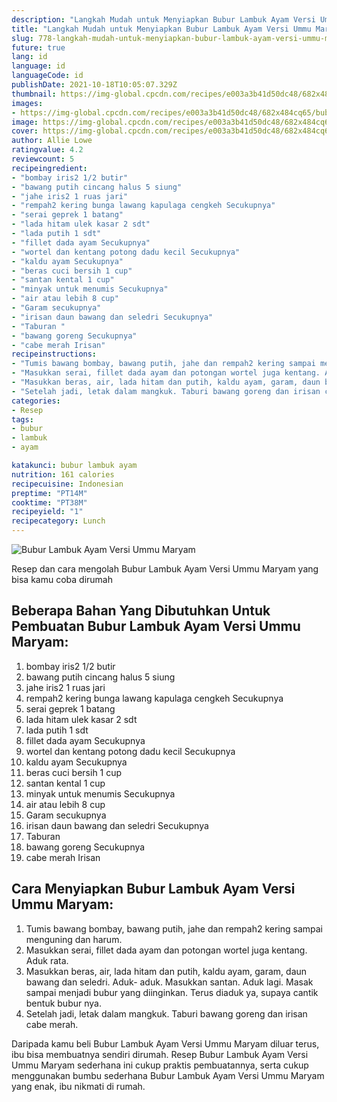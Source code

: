 ```yaml
---
description: "Langkah Mudah untuk Menyiapkan Bubur Lambuk Ayam Versi Ummu Maryam, Enak Banget"
title: "Langkah Mudah untuk Menyiapkan Bubur Lambuk Ayam Versi Ummu Maryam, Enak Banget"
slug: 778-langkah-mudah-untuk-menyiapkan-bubur-lambuk-ayam-versi-ummu-maryam-enak-banget
future: true
lang: id
language: id
languageCode: id
publishDate: 2021-10-18T10:05:07.329Z 
thumbnail: https://img-global.cpcdn.com/recipes/e003a3b41d50dc48/682x484cq65/bubur-lambuk-ayam-versi-ummu-maryam-foto-resep-utama.png
images:
- https://img-global.cpcdn.com/recipes/e003a3b41d50dc48/682x484cq65/bubur-lambuk-ayam-versi-ummu-maryam-foto-resep-utama.png
image: https://img-global.cpcdn.com/recipes/e003a3b41d50dc48/682x484cq65/bubur-lambuk-ayam-versi-ummu-maryam-foto-resep-utama.png
cover: https://img-global.cpcdn.com/recipes/e003a3b41d50dc48/682x484cq65/bubur-lambuk-ayam-versi-ummu-maryam-foto-resep-utama.png
author: Allie Lowe
ratingvalue: 4.2
reviewcount: 5
recipeingredient:
- "bombay iris2 1/2 butir"
- "bawang putih cincang halus 5 siung"
- "jahe iris2 1 ruas jari"
- "rempah2 kering bunga lawang kapulaga cengkeh Secukupnya"
- "serai geprek 1 batang"
- "lada hitam ulek kasar 2 sdt"
- "lada putih 1 sdt"
- "fillet dada ayam Secukupnya"
- "wortel dan kentang potong dadu kecil Secukupnya"
- "kaldu ayam Secukupnya"
- "beras cuci bersih 1 cup"
- "santan kental 1 cup"
- "minyak untuk menumis Secukupnya"
- "air atau lebih 8 cup"
- "Garam secukupnya"
- "irisan daun bawang dan seledri Secukupnya"
- "Taburan "
- "bawang goreng Secukupnya"
- "cabe merah Irisan"
recipeinstructions:
- "Tumis bawang bombay, bawang putih, jahe dan rempah2 kering sampai menguning dan harum."
- "Masukkan serai, fillet dada ayam dan potongan wortel juga kentang. Aduk rata."
- "Masukkan beras, air, lada hitam dan putih, kaldu ayam, garam, daun bawang dan seledri. Aduk- aduk. Masukkan santan. Aduk lagi. Masak sampai menjadi bubur yang diinginkan. Terus diaduk ya, supaya cantik bentuk bubur nya."
- "Setelah jadi, letak dalam mangkuk. Taburi bawang goreng dan irisan cabe merah."
categories:
- Resep
tags:
- bubur
- lambuk
- ayam

katakunci: bubur lambuk ayam 
nutrition: 161 calories
recipecuisine: Indonesian
preptime: "PT14M"
cooktime: "PT38M"
recipeyield: "1"
recipecategory: Lunch
---
```



![Bubur Lambuk Ayam Versi Ummu Maryam](https://img-global.cpcdn.com/recipes/e003a3b41d50dc48/682x484cq65/bubur-lambuk-ayam-versi-ummu-maryam-foto-resep-utama.png)

Resep dan cara mengolah  Bubur Lambuk Ayam Versi Ummu Maryam yang bisa kamu coba dirumah

<!--inarticleads1-->

## Beberapa Bahan Yang Dibutuhkan Untuk Pembuatan Bubur Lambuk Ayam Versi Ummu Maryam:

1. bombay iris2 1/2 butir
1. bawang putih cincang halus 5 siung
1. jahe iris2 1 ruas jari
1. rempah2 kering bunga lawang kapulaga cengkeh Secukupnya
1. serai geprek 1 batang
1. lada hitam ulek kasar 2 sdt
1. lada putih 1 sdt
1. fillet dada ayam Secukupnya
1. wortel dan kentang potong dadu kecil Secukupnya
1. kaldu ayam Secukupnya
1. beras cuci bersih 1 cup
1. santan kental 1 cup
1. minyak untuk menumis Secukupnya
1. air atau lebih 8 cup
1. Garam secukupnya
1. irisan daun bawang dan seledri Secukupnya
1. Taburan 
1. bawang goreng Secukupnya
1. cabe merah Irisan



<!--inarticleads2-->

## Cara Menyiapkan Bubur Lambuk Ayam Versi Ummu Maryam:

1. Tumis bawang bombay, bawang putih, jahe dan rempah2 kering sampai menguning dan harum.
1. Masukkan serai, fillet dada ayam dan potongan wortel juga kentang. Aduk rata.
1. Masukkan beras, air, lada hitam dan putih, kaldu ayam, garam, daun bawang dan seledri. Aduk- aduk. Masukkan santan. Aduk lagi. Masak sampai menjadi bubur yang diinginkan. Terus diaduk ya, supaya cantik bentuk bubur nya.
1. Setelah jadi, letak dalam mangkuk. Taburi bawang goreng dan irisan cabe merah.




Daripada kamu beli  Bubur Lambuk Ayam Versi Ummu Maryam  diluar terus, ibu  bisa membuatnya sendiri dirumah. Resep  Bubur Lambuk Ayam Versi Ummu Maryam  sederhana ini cukup praktis pembuatannya, serta cukup menggunakan bumbu sederhana  Bubur Lambuk Ayam Versi Ummu Maryam  yang enak, ibu nikmati di rumah.
